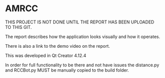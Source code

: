 # AMRCC
THIS PROJECT IS NOT DONE UNTIL THE REPORT HAS BEEN UPLOADED TO THIS GIT.


The report describes how the application looks visually and how it operates.


There is also a link to the demo video on the report.

This was developed in Qt Creator 4.12.4



In order for full functionality to be there and not have issues the distance.py and RCCBot.py MUST be manually copied to the build folder.
